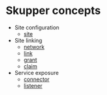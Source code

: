 # Skupper concepts

- Site configuration
  - [site](site.html)
- Site linking
  - [network](network.html)
  - [link](link.html)
  - [grant](grant.html)
  - [claim](claim.html)
- Service exposure
  - [connector](connector.html)
  - [listener](listener.html)